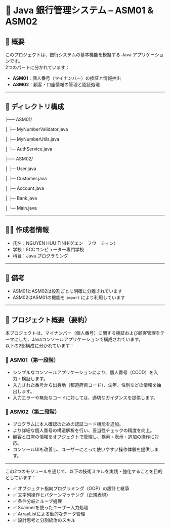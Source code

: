 # 📘 Java 銀行管理システム – ASM01 & ASM02

## 🧾 概要

このプロジェクトは、銀行システムの基本機能を模擬する Java アプリケーションです。  
2つのパートに分かれています：

- **ASM01**：個人番号（マイナンバー）の検証と情報抽出
- **ASM02**：顧客・口座情報の管理と認証処理

---

## 📂 ディレクトリ構成
├── ASM01/

│ ├─ MyNumberValidator.java

│ ├─ MyNumberUtils.java

│ └─ AuthService.java

├── ASM02/

│ ├─ User.java

│ ├─ Customer.java

│ ├─ Account.java

│ ├─ Bank.java

│ └─ Main.java

---

## 👨‍💻 作成者情報

- 氏名：NGUYEN HUU TINH(グエン　フウ　ティン）   
- 学校：ECCコンピューター専門学校
- 科目：Java プログラミング   

---

## 📎 備考

- ASM01とASM02は役割ごとに明確に分離されています  
- ASM02はASM01の機能を `import` により利用しています

---

## 📖 プロジェクト概要（要約）

本プロジェクトは、マイナンバー（個人番号）に関する検証および顧客管理をテーマにした、Javaコンソールアプリケーションで構成されています。  
以下の2部構成に分かれています：

### 🔹 ASM01（第一段階）  
- シンプルなコンソールアプリケーションにより、個人番号（CCCD）を入力・検証します。  
- 入力された番号から出身地（都道府県コード）、生年、性別などの情報を抽出します。  
- 入力エラーや無効なコードに対しては、適切なガイダンスを提供します。

### 🔹 ASM02（第二段階）  
- プログラムに本人確認のための認証コード機能を追加。  
- より詳細な個人番号の構造解析を行い、妥当性チェックの精度を向上。  
- 顧客と口座の情報をオブジェクトで管理し、検索・表示・追加の操作に対応。  
- コンソールUIも改善し、ユーザーにとって使いやすい操作体験を提供します。

---

この2つのモジュールを通じて、以下の技術スキルを実践・強化することを目的としています：

- ✅ オブジェクト指向プログラミング（OOP）の設計と継承  
- ✅ 文字列操作とパターンマッチング（正規表現）  
- ✅ 条件分岐とループ処理  
- ✅ Scannerを使ったユーザー入力処理  
- ✅ ArrayListによる動的なデータ管理  
- ✅ 設計思考と分割統治のスキル


